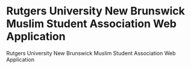 # Rutgers University New Brunswick Muslim Student Association Web Application
Rutgers University New Brunswick Muslim Student Association Web Application
